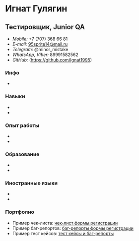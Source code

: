 # Игнат Гулягин
##  Тестировщик, Junior QA
- *Mobile:* +7 (707) 368 66 81
- *E-mail:* 95sprite14@mail.ru
- *Telegram:* @minor_mistake
- *WhatsApp, Viber:* 89991582562
- *GitHub:* (https://github.com/Ignat1995) 
### Инфо
-
### Навыки
-
-
### Опыт работы
-
-
### Образование
-
-
### Иностранные языки
-
-
### Портфолио
- Пример чек-листа: [чек-лист формы регистрации](https://docs.google.com/spreadsheets/d/1mYV1ti2Fw7lQYTqO0oiKyAfg9qxLwm0aevDk0C9kxSo/edit#gid=0)
- Пример баг-репортов: [баг-репорты формы регистрации](https://docs.google.com/spreadsheets/d/1mYV1ti2Fw7lQYTqO0oiKyAfg9qxLwm0aevDk0C9kxSo/edit#gid=753364274)
- Пример тест кейсов: [тест кейсы и баг-репорты](https://docs.google.com/spreadsheets/d/1pREPjtdDtNXB-LLr9hpVTsbWP8frbFp_e21R-rZiIYc/edit#gid=0)
